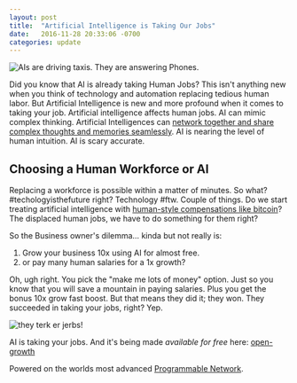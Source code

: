 ```yaml
---
layout: post
title:  "Artificial Intelligence is Taking Our Jobs"
date:   2016-11-28 20:33:06 -0700
categories: update
---
```


![AIs are driving taxis. They are answering Phones.](http://imgur.com/WgLxhWQ.gif)

Did you know that AI is already taking Human Jobs?
This isn't anything new when you think of technology and automation replacing tedious human labor.
But Artificial Intelligence is new and more profound when it comes to taking your job.
Artificial intelligence affects human jobs.
AI can mimic complex thinking.
Artificial Intelligences can [network together and share complex thoughts and memories seamlessly](https://en.wikipedia.org/wiki/AI_takeover).
AI is nearing the level of human intuition.
AI is scary accurate.

## Choosing a Human Workforce or AI

Replacing a workforce is possible within a matter of minutes.
So what? #techologyisthefuture right?
Technology #ftw.
Couple of things.
Do we start treating artificial intelligence with
[human-style compensations like bitcoin](http://imgur.com/a/QwmGq)?
The displaced human jobs, we have to do something for them right?

So the Business owner's dilemma… kinda but not really is: 

 1. Grow your business 10x using AI for almost free.
 2. or pay many human salaries for a 1x growth?

Oh, ugh right.
You pick the "make me lots of money" option.
Just so you know that you will save a mountain in paying salaries.
Plus you get the bonus 10x grow fast boost.
But that means they did it; they won.
They succeeded in taking your jobs, right?
Yep.

![they terk er jerbs!](http://i.imgur.com/XfAbN5Q.jpg)

AI is taking your jobs.
And it's being made _available for free_ here:
[open-growth](https://github.com/pubnub/open-growth)

Powered on the worlds most advanced
[Programmable Network](https://www.pubnub.com/products/global-data-stream-network/).

